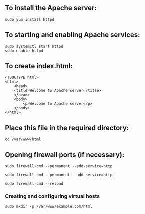 ## To install the Apache server:
```
sudo yum install httpd 
```

## To starting and enabling Apache services:
```
sudo systemctl start httpd
sudo enable httpd
```

## To create index.html:
```
<!DOCTYPE html>
<html>
    <head>
    <title>Welcome to Apache server</title>
    </head>
    <body>
        <p>Welcome to Apache server</p>
    </body>
</html>
```

## Place this file in the required directory:
```
cd /var/www/html
```

## Opening firewall ports (if necessary):
```
sudo firewall-cmd --permanent --add-service=http
```
```
sudo firewall-cmd --permanent --add-service=https
```
```
sudo firewall-cmd --reload
```

### Creating and configuring virtual hosts
```
sudo mkdir -p /var/www/example.com/html
```